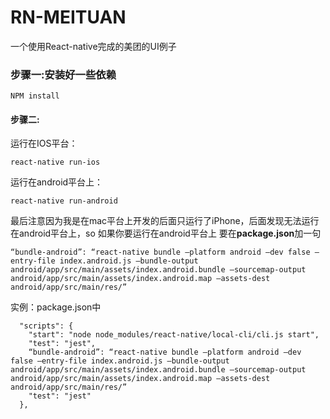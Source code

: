 <h1>RN-MEITUAN</h1>
<p>一个使用React-native完成的美团的UI例子</p>
<h3>步骤一:安装好一些依赖</h3>
<pre><code>NPM install 
</code></pre>

<h4>步骤二:</h4>
<p>运行在IOS平台：</p>
<pre><code>react-native run-ios
</code></pre>

<p>运行在android平台上：</p>
<pre><code>react-native run-android
</code></pre>

<p>最后注意因为我是在mac平台上开发的后面只运行了iPhone，后面发现无法运行在android平台上，so
如果你要运行在android平台上 要在<strong>package.json</strong>加一句</p>
<pre><code>“bundle-android”: “react-native bundle –platform android –dev false –entry-file index.android.js –bundle-output android/app/src/main/assets/index.android.bundle –sourcemap-output android/app/src/main/assets/index.android.map –assets-dest android/app/src/main/res/”
</code></pre>

<p>实例：package.json中</p>
<pre><code>  &quot;scripts&quot;: {
    &quot;start&quot;: &quot;node node_modules/react-native/local-cli/cli.js start&quot;,
    &quot;test&quot;: &quot;jest&quot;,
    “bundle-android”: “react-native bundle –platform android –dev false –entry-file index.android.js –bundle-output android/app/src/main/assets/index.android.bundle –sourcemap-output android/app/src/main/assets/index.android.map –assets-dest android/app/src/main/res/”
    &quot;test&quot;: &quot;jest&quot;
  },
</code></pre>

